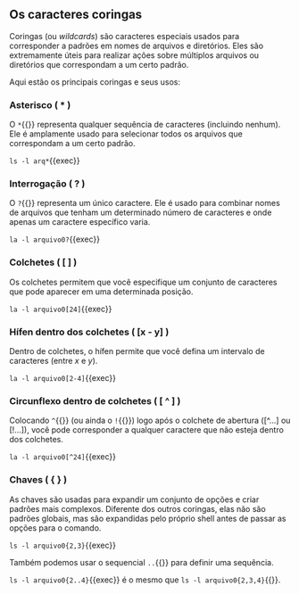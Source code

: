 ## Os caracteres coringas
Coringas (ou _wildcards_) são caracteres especiais usados para corresponder a padrões em nomes de arquivos e diretórios. Eles são extremamente úteis para realizar ações sobre múltiplos arquivos ou diretórios que correspondam a um certo padrão.

Aqui estão os principais coringas e seus usos:

### Asterisco ( **\*** )
O `*`{{}} representa qualquer sequência de caracteres (incluindo nenhum). Ele é amplamente usado para selecionar todos os arquivos que correspondam a um certo padrão.

`ls -l arq*`{{exec}}

### Interrogação ( **?** )
O `?`{{}} representa um único caractere. Ele é usado para combinar nomes de arquivos que tenham um determinado número de caracteres e onde apenas um caractere específico varia.

`la -l arquivo0?`{{exec}}

### Colchetes ( **[ ]** )
Os colchetes permitem que você especifique um conjunto de caracteres que pode aparecer em uma determinada posição.

`la -l arquivo0[24]`{{exec}}

### Hífen dentro dos colchetes ( [x **-** y] )
Dentro de colchetes, o hífen permite que você defina um intervalo de caracteres (entre _x_ e _y_).

`la -l arquivo0[2-4]`{{exec}}

### Circunflexo dentro de colchetes ( [ **^** ] )
Colocando `^`{{}} (ou ainda o `!`{{}}) logo após o colchete de abertura ([^...] ou [!...]), você pode corresponder a qualquer caractere que não esteja dentro dos colchetes.

`la -l arquivo0[^24]`{{exec}}

### Chaves ( **{ }** )
As chaves são usadas para expandir um conjunto de opções e criar padrões mais complexos. Diferente dos outros coringas, elas não são padrões globais, mas são expandidas pelo próprio shell antes de passar as opções para o comando.

`ls -l arquivo0{2,3}`{{exec}}

Também podemos usar o sequencial `..`{{}} para definir uma sequência.

`ls -l arquivo0{2..4}`{{exec}} é o mesmo que `ls -l arquivo0{2,3,4}`{{}}.
